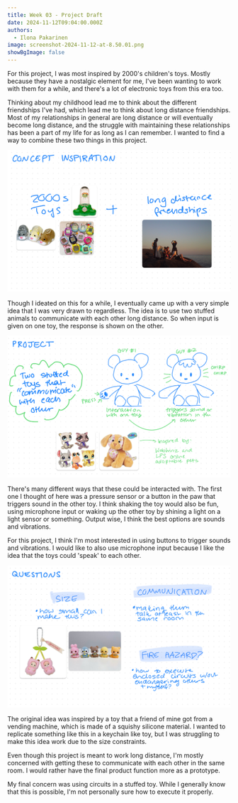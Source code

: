 ```yaml
---
title: Week 03 - Project Draft
date: 2024-11-12T09:04:00.000Z
authors:
  - Ilona Pakarinen
image: screenshot-2024-11-12-at-8.50.01.png
showBgImage: false
---
```

For this project, I was most inspired by 2000's children's toys. Mostly because they have a nostalgic element for me, I've been wanting to work with them for a while, and there's a lot of electronic toys from this era too. 

Thinking about my childhood lead me to think about the different friendships I've had, which lead me to think about long distance friendships. Most of my relationships in general are long distance or will eventually become long distance, and the struggle with maintaining these relationships has been a part of my life for as long as I can remember. I wanted to find a way to combine these two things in this project. 

![](img_0714.jpg)

Though I ideated on this for a while, I eventually came up with a very simple idea that I was very drawn to regardless. The idea is to use two stuffed animals to communicate with each other long distance. So when input is given on one toy, the response is shown on the other. 

![](img_0715.jpg)

There's many different ways that these could be interacted with. The first one I thought of here was a pressure sensor or a button in the paw that triggers sound in the other toy. I think shaking the toy would also be fun, using microphone input or waking up the other toy by shining a light on a light sensor or something. Output wise, I think the best options are sounds and vibrations. 

For this project, I think I'm most interested in using buttons to trigger sounds and vibrations. I would like to also use microphone input because I like the idea that the toys could 'speak' to each other. 

![](img_0716.jpg)

The original idea was inspired by a toy that a friend of mine got from a vending machine, which is made of a squishy silicone material. I wanted to replicate something like this in a keychain like toy, but I was struggling to make this idea work due to the size constraints. 

Even though this project is meant to work long distance, I'm mostly concerned with getting these to communicate with each other in the same room. I would rather have the final product function more as a prototype.  

My final concern was using circuits in a stuffed toy. While I generally know that this is possible, I'm not personally sure how to execute it properly.
